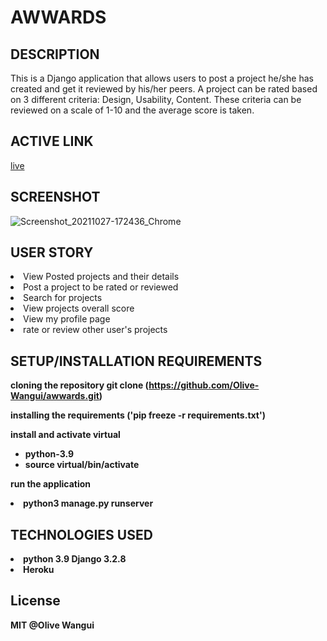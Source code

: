 # AWWARDS

## DESCRIPTION
This is a Django application that allows users to post a project he/she has created and get it reviewed by his/her peers. A project can be rated based on 3 different criteria: Design, Usability, Content. These criteria can be reviewed on a scale of 1-10 and the average score is taken.

## ACTIVE LINK
[live](https://oly-awward.herokuapp.com/)

## SCREENSHOT
![Screenshot_20211027-172436_Chrome](https://user-images.githubusercontent.com/84838538/139087852-69b0b30d-a406-48de-a590-cca5a7f43cde.jpg)


## USER STORY
<li> View Posted projects and their details
<li> Post a project to be rated or reviewed
<li> Search for projects
<li> View projects overall score
<li> View my profile page
<li> rate or review other user's projects

## SETUP/INSTALLATION REQUIREMENTS
<b> cloning the repository
 git clone (https://github.com/Olive-Wangui/awwards.git)

<b> installing the requirements
('pip freeze -r requirements.txt')

<b> install and activate virtual
- python-3.9
- source virtual/bin/activate

<b> run the application
<li>python3 manage.py runserver

## TECHNOLOGIES USED
<li> python 3.9
<ki> Django 3.2.8
<li> Heroku

## License
MIT @Olive Wangui